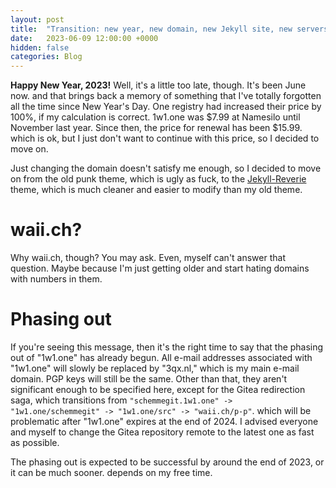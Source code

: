 ```yaml
---
layout: post
title:  "Transition: new year, new domain, new Jekyll site, new servers, and 15.99 for gtld"
date:   2023-06-09 12:00:00 +0000
hidden: false
categories: Blog
---
```


<b>Happy New Year, 2023!</b> Well, it's a little too late, though. It's been June now. and that brings back a memory of something that I've totally forgotten all the time since New Year's Day. One registry had increased their price by 100%, if my calculation is correct. 1w1.one was $7.99 at Namesilo until November last year. Since then, the price for renewal has been $15.99. which is ok, but I just don't want to continue with this price, so I decided to move on.

Just changing the domain doesn't satisfy me enough, so I decided to move on from the old punk theme, which is ugly as fuck, to the [Jekyll-Reverie](https://github.com/amitmerchant1990/reverie) theme, which is much cleaner and easier to modify than my old theme.

# waii.ch?

Why waii.ch, though? You may ask. Even, myself can't answer that question. Maybe because I'm just getting older and start hating domains with numbers in them.

# Phasing out

If you're seeing this message, then it's the right time to say that the phasing out of "1w1.one" has already begun. All e-mail addresses associated with "1w1.one" will slowly be replaced by "3qx.nl," which is my main e-mail domain. PGP keys will still be the same. Other than that, they aren't significant enough to be specified here, except for the Gitea redirection saga, which transitions from `"schemmegit.1w1.one" -> "1w1.one/schemmegit" -> "1w1.one/src" -> "waii.ch/p-p"`. which will be problematic after "1w1.one" expires at the end of 2024. I advised everyone and myself to change the Gitea repository remote to the latest one as fast as possible.

The phasing out is expected to be successful by around the end of 2023, or it can be much sooner. depends on my free time.
